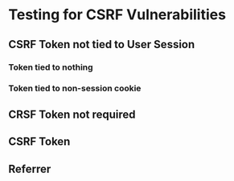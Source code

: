 # Testing for CSRF Vulnerabilities

## CSRF Token not tied to User Session
### Token tied to nothing
### Token tied to non-session cookie

## CRSF Token not required
## CSRF Token 

## Referrer

